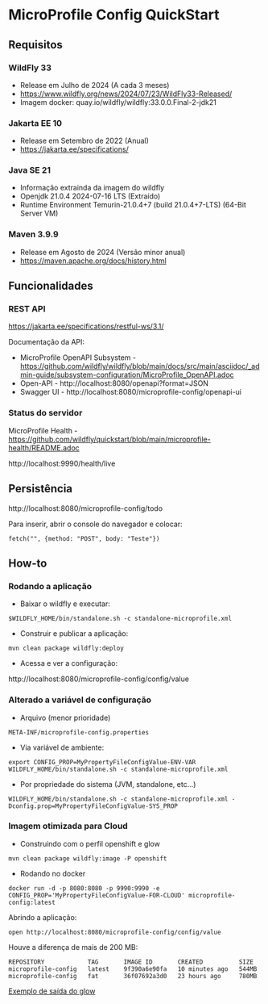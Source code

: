 MicroProfile Config QuickStart
==============================

## Requisitos

### WildFly 33

* Release em Julho de 2024 (A cada 3 meses)
* https://www.wildfly.org/news/2024/07/23/WildFly33-Released/
* Imagem docker: quay.io/wildfly/wildfly:33.0.0.Final-2-jdk21

### Jakarta EE 10

* Release em Setembro de 2022 (Anual)
* https://jakarta.ee/specifications/

### Java SE 21

* Informação extrainda da imagem do wildfly
* Openjdk 21.0.4 2024-07-16 LTS (Extraído)
* Runtime Environment Temurin-21.0.4+7 (build 21.0.4+7-LTS) (64-Bit Server VM)

### Maven 3.9.9

* Release em Agosto de 2024 (Versão minor anual)
* https://maven.apache.org/docs/history.html

## Funcionalidades

### REST API

https://jakarta.ee/specifications/restful-ws/3.1/

Documentação da API:

* MicroProfile OpenAPI Subsystem - https://github.com/wildfly/wildfly/blob/main/docs/src/main/asciidoc/_admin-guide/subsystem-configuration/MicroProfile_OpenAPI.adoc
* Open-API - http://localhost:8080/openapi?format=JSON
* Swagger UI - http://localhost:8080/microprofile-config/openapi-ui

### Status do servidor

MicroProfile Health - https://github.com/wildfly/quickstart/blob/main/microprofile-health/README.adoc

http://localhost:9990/health/live

## Persistência

http://localhost:8080/microprofile-config/todo

Para inserir, abrir o console do navegador e colocar:

```
fetch("", {method: "POST", body: "Teste"})
```

## How-to


### Rodando a aplicação

* Baixar o wildfly e executar:

```
$WILDFLY_HOME/bin/standalone.sh -c standalone-microprofile.xml
```

* Construir e publicar a aplicação:

`mvn clean package wildfly:deploy`

* Acessa e ver a configuração:

http://localhost:8080/microprofile-config/config/value

### Alterado a variável de configuração


* Arquivo (menor prioridade)

`META-INF/microprofile-config.properties`

* Via variável de ambiente:

```
export CONFIG_PROP=MyPropertyFileConfigValue-ENV-VAR
WILDFLY_HOME/bin/standalone.sh -c standalone-microprofile.xml
```

* Por propriedade do sistema (JVM, standalone, etc...)

```
WILDFLY_HOME/bin/standalone.sh -c standalone-microprofile.xml -Dconfig.prop=MyPropertyFileConfigValue-SYS_PROP
```

### Imagem otimizada para Cloud

* Construindo com o perfil openshift e glow

`mvn clean package wildfly:image -P openshift`

* Rodando no docker

`docker run -d -p 8080:8080 -p 9990:9990 -e CONFIG_PROP='MyPropertyFileConfigValue-FOR-CLOUD' microprofile-config:latest`

Abrindo a aplicação:

`open http://localhost:8080/microprofile-config/config/value`

Houve a diferença de mais de 200 MB:

```
REPOSITORY            TAG       IMAGE ID       CREATED          SIZE
microprofile-config   latest    9f390a6e90fa   10 minutes ago   544MB
microprofile-config   fat       36f07692a3d0   23 hours ago     780MB

```

[Exemplo de saída do glow](doc/glow.md)

